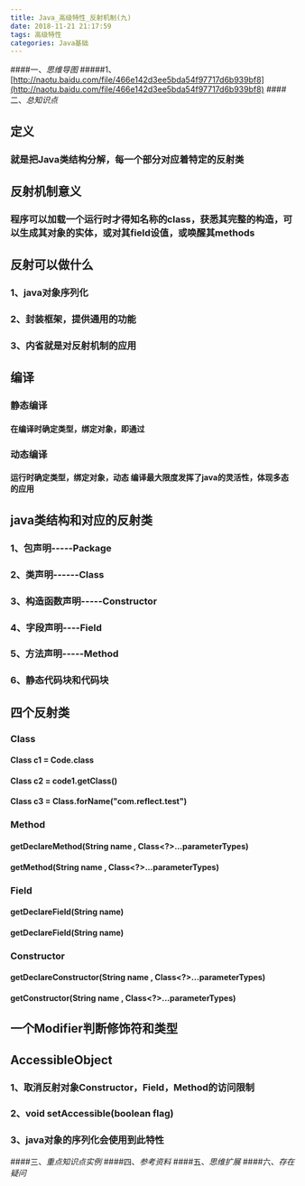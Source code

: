 ```yaml
---
title: Java_高级特性_反射机制(九)
date: 2018-11-21 21:17:59
tags: 高级特性
categories: Java基础
---
```


####一、*思维导图*
#####1、[http://naotu.baidu.com/file/466e142d3ee5bda54f97717d6b939bf8](http://naotu.baidu.com/file/466e142d3ee5bda54f97717d6b939bf8)
####二、*总知识点*
## 定义

### 就是把Java类结构分解，每一个部分对应着特定的反射类

## 反射机制意义

### 程序可以加载一个运行时才得知名称的class，获悉其完整的构造，可以生成其对象的实体，或对其field设值，或唤醒其methods

## 反射可以做什么

### 1、java对象序列化

### 2、封装框架，提供通用的功能

### 3、内省就是对反射机制的应用

## 编译

### 静态编译

#### 在编译时确定类型，绑定对象，即通过

### 动态编译

#### 运行时确定类型，绑定对象，动态 编译最大限度发挥了java的灵活性，体现多态的应用

## java类结构和对应的反射类

### 1、包声明-----Package

### 2、类声明------Class

### 3、构造函数声明-----Constructor

### 4、字段声明----Field

### 5、方法声明-----Method

### 6、静态代码块和代码块

## 四个反射类

### Class

#### Class c1 = Code.class

#### Class c2 = code1.getClass()

#### Class c3 = Class.forName("com.reflect.test")

### Method

#### getDeclareMethod(String name , Class<?>...parameterTypes)

#### getMethod(String name , Class<?>...parameterTypes)

### Field

#### getDeclareField(String name)

#### getDeclareField(String name)

### Constructor

#### getDeclareConstructor(String name , Class<?>...parameterTypes)

#### getConstructor(String name , Class<?>...parameterTypes)

## 一个Modifier判断修饰符和类型

## AccessibleObject

### 1、取消反射对象Constructor，Field，Method的访问限制

### 2、void setAccessible(boolean flag)

### 3、java对象的序列化会使用到此特性
####三、*重点知识点实例*
####四、*参考资料*
####五、*思维扩展*
####六、*存在疑问*
